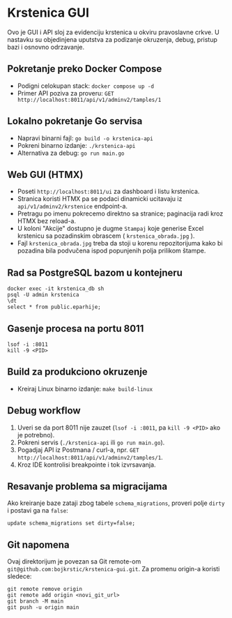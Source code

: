 # Krstenica GUI

Ovo je GUI i API sloj za evidenciju krstenica u okviru pravoslavne crkve.
U nastavku su objedinjena uputstva za podizanje okruzenja, debug, pristup bazi i osnovno odrzavanje.

## Pokretanje preko Docker Compose
- Podigni celokupan stack: `docker compose up -d`
- Primer API poziva za proveru: `GET http://localhost:8011/api/v1/adminv2/tamples/1`

## Lokalno pokretanje Go servisa
- Napravi binarni fajl: `go build -o krstenica-api`
- Pokreni binarno izdanje: `./krstenica-api`
- Alternativa za debug: `go run main.go`

## Web GUI (HTMX)
- Poseti `http://localhost:8011/ui` za dashboard i listu krstenica.
- Stranica koristi HTMX pa se podaci dinamicki ucitavaju iz `api/v1/adminv2/krstenice` endpoint-a.
- Pretragu po imenu pokrecemo direktno sa stranice; paginacija radi kroz HTMX bez reload-a.
- U koloni "Akcije" dostupno je dugme `Stampaj` koje generise Excel krstenicu sa pozadinskim obrascem ( `krstenica_obrada.jpg` ).
- Fajl `krstenica_obrada.jpg` treba da stoji u korenu repozitorijuma kako bi pozadina bila podvučena ispod popunjenih polja prilikom štampe.

## Rad sa PostgreSQL bazom u kontejneru
```
docker exec -it krstenica_db sh
psql -U admin krstenica
\dt
select * from public.eparhije;
```

## Gasenje procesa na portu 8011
```
lsof -i :8011
kill -9 <PID>
```

## Build za produkciono okruzenje
- Kreiraj Linux binarno izdanje: `make build-linux`

## Debug workflow
1. Uveri se da port 8011 nije zauzet (`lsof -i :8011`, pa `kill -9 <PID>` ako je potrebno).
2. Pokreni servis (`./krstenica-api` ili `go run main.go`).
3. Pogadjaj API iz Postmana / curl-a, npr. `GET http://localhost:8011/api/v1/adminv2/tamples/1`.
4. Kroz IDE kontrolisi breakpointe i tok izvrsavanja.

## Resavanje problema sa migracijama
Ako kreiranje baze zataji zbog tabele `schema_migrations`, proveri polje `dirty` i postavi ga na `false`:
```
update schema_migrations set dirty=false;
```

## Git napomena
Ovaj direktorijum je povezan sa Git remote-om `git@github.com:bojkrstic/krstenica-gui.git`.
Za promenu origin-a koristi sledece:
```
git remote remove origin
git remote add origin <novi_git_url>
git branch -M main
git push -u origin main
```

